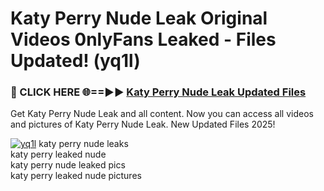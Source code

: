 # Katy Perry Nude Leak Original Videos 0nlyFans Leaked - Files Updated! (yq1l)

<h3>🔴 CLICK HERE 🌐==►► <a href="https://tinyurl.com/52m3yx9h" rel="nofollow">Katy Perry Nude Leak Updated Files</a></h3>

Get Katy Perry Nude Leak and all content. Now you can access all videos and pictures of Katy Perry Nude Leak. New Updated Files 2025!

[![yq1l](https://i.imgur.com/TnHtlc8.gif)](https://tinyurl.com/52m3yx9h)
katy perry nude leaks<br>
katy perry leaked nude<br>
katy perry nude leaked pics<br>
katy perry leaked nude pictures